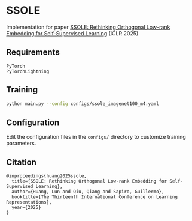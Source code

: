 # SSOLE

Implementation for paper [SSOLE: Rethinking Orthogonal Low-rank Embedding for Self-Supervised Learning](https://openreview.net/forum?id=zBgiCWCxJB) (ICLR 2025)

## Requirements
```
PyTorch
PyTorchLightning
```

## Training

```bash
python main.py --config configs/ssole_imagenet100_m4.yaml
```

## Configuration

Edit the configuration files in the `configs/` directory to customize training parameters.

## Citation
```
@inproceedings{huang2025ssole,
  title={SSOLE: Rethinking Orthogonal Low-rank Embedding for Self-Supervised Learning},
  author={Huang, Lun and Qiu, Qiang and Sapiro, Guillermo},
  booktitle={The Thirteenth International Conference on Learning Representations},
  year={2025}
}
```
